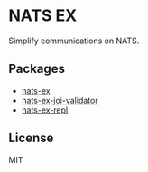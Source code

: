 # NATS EX

Simplify communications on NATS.

## Packages

- [nats-ex](./packages/nats-ex)
- [nats-ex-joi-validator](./packages/nats-ex-joi-validator)
- [nats-ex-repl](./packages/nats-ex-repl)

## License

MIT